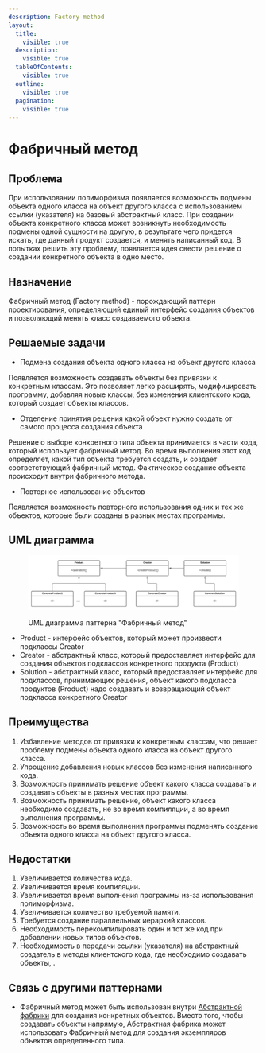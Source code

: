 ```yaml
---
description: Factory method
layout:
  title:
    visible: true
  description:
    visible: true
  tableOfContents:
    visible: true
  outline:
    visible: true
  pagination:
    visible: true
---
```


# Фабричный метод

## Проблема

При использовании полиморфизма появляется возможность подмены объекта одного класса на объект другого класса с использованием ссылки (указателя) на базовый абстрактный класс. При создании объекта конкретного класса может возникнуть необходимость подмены одной сущности на другую, в результате чего придется искать, где данный продукт создается, и менять написанный код. В попытках решить эту проблему, появляется идея свести решение о создании конкретного объекта в одно место.

## Назначение

Фабричный метод (Factory method) - порождающий паттерн проектирования, определяющий единый интерфейс создания объектов и позволяющий менять класс создаваемого объекта.

## Решаемые задачи

* Подмена создания объекта одного класса на объект другого класса

Появляется возможность создавать объекты без привязки к конкретным классам. Это позволяет легко расширять, модифицировать программу, добавляя новые классы, без изменения клиентского кода, который создает объекты классов.

* Отделение принятия решения какой объект нужно создать от самого процесса создания объекта

Решение о выборе конкретного типа объекта принимается в части кода, который использует фабричный метод. Во время выполнения этот код определяет, какой тип объекта требуется создать, и создает соответствующий фабричный метод. Фактическое создание объекта происходит внутри фабричного метода.

* Повторное использование объектов

Появляется возможность повторного использования одних и тех же объектов, которые были созданы в разных местах программы.

## UML диаграмма

<div data-full-width="true">

<figure><img src="../../../.gitbook/assets/fabric_white.png" alt=""><figcaption><p>UML диаграмма паттерна "Фабричный метод"</p></figcaption></figure>

</div>

* Product - интерфейс объектов, который может произвести подклассы Creator
* Creator - абстрактный класс, который предоставляет интерфейс для создания объектов подклассов конкретного продукта (Product)
* Solution - абстрактный класс, который предоставляет интерфейс для подклассов, принимающих решения, объект какого подкласса продуктов (Product) надо создавать и возвращающий объект подкласса конкретного Creator

## Преимущества

1. Избавление методов от привязки к конкретным классам, что решает проблему подмены объекта одного класса на объект другого класса.
2. Упрощение добавления новых классов без изменения написанного кода.
3. Возможность принимать решение объект какого класса создавать и создавать объекты в разных местах программы.
4. Возможность принимать решение, объект какого класса необходимо создавать, не во время компиляции, а во время выполнения программы.
5. Возможность во время выполнения программы подменять создание объекта одного класса на объект другого класса.

## Недостатки

1. Увеличивается количества кода.
2. Увеличивается время компиляции.
3. Увеличивается время выполнения программы из-за использования полиморфизма.
4. Увеличивается количество требуемой памяти.
5. Требуется создание параллельных иерархий классов.
6. Необходимость перекомпилировать один и тот же код при добавлении новых типов объектов.
7. Необходимость в передачи ссылки (указателя) на абстрактный создатель в методы клиентского кода, где необходимо создавать объекты, .

## Связь с другими паттернами

* Фабричный метод может быть использован внутри [Абстрактной фабрики](../abstract-factory/) для создания конкретных объектов. Вместо того, чтобы создавать объекты напрямую, Абстрактная фабрика может использовать Фабричный метод для создания экземпляров объектов определенного типа.
